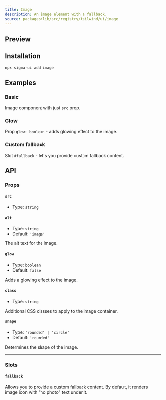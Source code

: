 ```yaml
---
title: Image
description: An image element with a fallback.
source: packages/lib/src/registry/tailwind/ui/image
---
```


## Preview

<ComponentPreview name="Image" />

## Installation

```bash
npx sigma-ui add image
```

## Examples

### Basic

<Description>
  Image component with just <code>src</code> prop.
</Description>

<ComponentPreview name="ImageBasic" />

### Glow

<Description>
  Prop <code>glow: boolean</code> - adds glowing effect to the image.
</Description>

<ComponentPreview name="ImageGlow" />

### Custom fallback

<Description>
  Slot <code>#fallback</code> - let's you provide custom fallback content.
</Description>

<ComponentPreview name="ImageCustomFallback" />

## API

### Props

#### `src`

- Type: `string`

#### `alt`

- Type: `string`
- Default: `'image'`

The alt text for the image.

#### `glow`

- Type: `boolean`
- Default: `false`

Adds a glowing effect to the image.

#### `class`

- Type: `string`

Additional CSS classes to apply to the image container.

#### `shape`

- Type: `'rounded' | 'circle'`
- Default: `'rounded'`

Determines the shape of the image.

---

### Slots

#### `fallback`

Allows you to provide a custom fallback content. By default, it renders image icon with "no photo" text under it.
